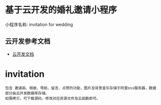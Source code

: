 ﻿
# 基于云开发的婚礼邀请小程序

 小程序名称: invitation for wedding


## 云开发参考文档

- [云开发文档](https://developers.weixin.qq.com/miniprogram/dev/wxcloud/basis/getting-started.html)


# invitation
	包含 邀请函、相册、导航、留言、点赞的功能，图片及背景音乐存储于阿里oss服务器，数据部分由云开发数据库存储。
	如需拷贝，可下载源码，修改对应资源文件及云函数即可。


